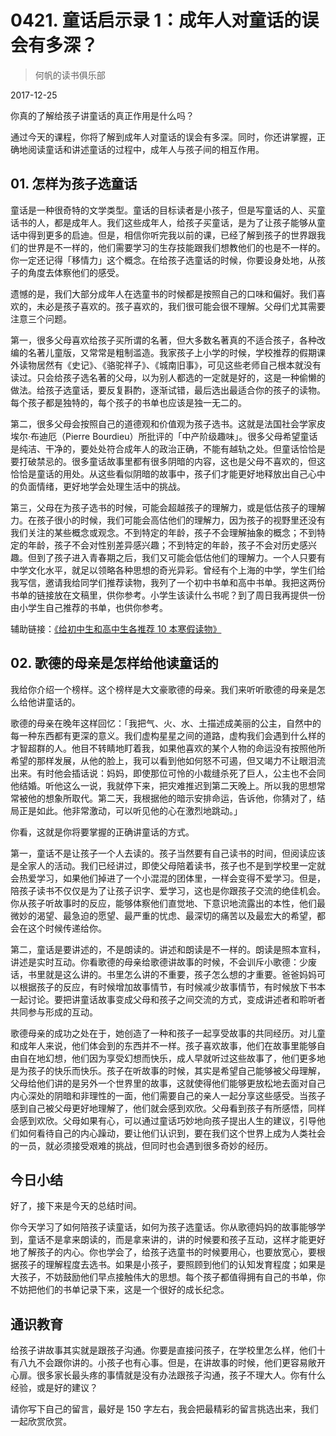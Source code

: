 # 0421. 童话启示录 1：成年人对童话的误会有多深？

> 何帆的读书俱乐部

2017-12-25

你真的了解给孩子讲童话的真正作用是什么吗？

通过今天的课程，你将了解到成年人对童话的误会有多深。同时，你还讲掌握，正确地阅读童话和讲述童话的过程中，成年人与孩子间的相互作用。

## 01. 怎样为孩子选童话

童话是一种很奇特的文学类型。童话的目标读者是小孩子，但是写童话的人、买童话书的人，都是成年人。我们这些成年人，给孩子买童话，是为了让孩子能够从童话中得到更多的启迪。但是，相信你听完我以前的课，已经了解到孩子的世界跟我们的世界是不一样的，他们需要学习的生存技能跟我们想教他们的也是不一样的。你一定还记得「移情力」这个概念。在给孩子选童话的时候，你要设身处地，从孩子的角度去体察他们的感受。

遗憾的是，我们大部分成年人在选童书的时候都是按照自己的口味和偏好。我们喜欢的，未必是孩子喜欢的。孩子喜欢的，我们很可能会很不理解。父母们尤其需要注意三个问题。

第一，很多父母喜欢给孩子买所谓的名著，但大多数名著真的不适合孩子，各种改编的名著儿童版，又常常是粗制滥造。我家孩子上小学的时候，学校推荐的假期课外读物居然有《史记》、《骆驼祥子》、《城南旧事》，可见这些老师自己根本就没有读过。只会给孩子选名著的父母，以为别人都选的一定就是好的，这是一种偷懒的做法。给孩子选童话，要反复斟酌，逐渐试错，最后选出最适合你的孩子的读物。每个孩子都是独特的，每个孩子的书单也应该是独一无二的。

第二，很多父母会按照自己的道德观和价值观为孩子选书。这就是法国社会学家皮埃尔·布迪厄（Pierre Bourdieu）所批评的「中产阶级趣味」。很多父母希望童话是纯洁、干净的，要处处符合成年人的政治正确，不能有越轨之处。但童话恰恰是要打破禁忌的。很多童话故事里都有很多阴暗的内容，这也是父母不喜欢的，但这恰恰是童话的用处。从这些看似阴暗的故事中，孩子们才能更好地释放出自己心中的负面情绪，更好地学会处理生活中的挑战。

第三，父母在为孩子选书的时候，可能会超越孩子的理解力，或是低估孩子的理解力。在孩子很小的时候，我们可能会高估他们的理解力，因为孩子的视野里还没有我们关注的某些概念或观念。不到特定的年龄，孩子不会理解抽象的概念；不到特定的年龄，孩子不会对性别差异感兴趣；不到特定的年龄，孩子不会对历史感兴趣。但到了孩子进入青春期之后，我们又可能会低估他们的理解力。一个人只要有中学文化水平，就足以领略各种思想的奇光异彩。曾经有个上海的中学，学生们给我写信，邀请我给同学们推荐读物，我列了一个初中书单和高中书单。我把这两份书单的链接放在文稿里，供你参考。小学生该读什么书呢？到了周日我再提供一份由小学生自己推荐的书单，也供你参考。

辅助链接：[《给初中生和高中生各推荐 10 本寒假读物》](http://www.jxtobo.com/137802.html)

## 02. 歌德的母亲是怎样给他读童话的

我给你介绍一个榜样。这个榜样是大文豪歌德的母亲。我们来听听歌德的母亲是怎么给他讲童话的。

歌德的母亲在晚年这样回忆：「我把气、火、水、土描述成美丽的公主，自然中的每一种东西都有更深的意义。我们虚构星星之间的道路，虚构我们会遇到什么样的才智超群的人。他目不转睛地盯着我，如果他喜欢的某个人物的命运没有按照他所希望的那样发展，从他的脸上，我可以看到他如何怒不可遏，但又竭力不让眼泪流出来。有时他会插话说：妈妈，即使那位可怜的小裁缝杀死了巨人，公主也不会同他结婚。听他这么一说，我就停下来，把灾难推迟到第二天晚上。所以我的思想常常被他的想象所取代。第二天，我根据他的暗示安排命运，告诉他，你猜对了，结局正是如此。他非常激动，可以听见他的心在激烈地跳动。」

你看，这就是你将要掌握的正确讲童话的方式。

第一，童话不是让孩子一个人去读的。孩子当然要有自己读书的时间，但阅读应该是全家人的活动。我们已经讲过，即使父母陪着读书，孩子也不是到学校里一定就会热爱学习，如果他们掉进了一个小混混的团体里，一样会变得不爱学习。但是，陪孩子读书不仅仅是为了让孩子识字、爱学习，这也是你跟孩子交流的绝佳机会。你从孩子听故事时的反应，能够体察他们直觉地、下意识地流露出的本性，他们最微妙的渴望、最急迫的愿望、最严重的忧虑、最深切的痛苦以及最宏大的希望，都会在这个时候传递给你。

第二，童话是要讲述的，不是朗读的。讲述和朗读是不一样的。朗读是照本宣科，讲述是实时互动。你看歌德的母亲给歌德讲故事的时候，不会训斥小歌德：少废话，书里就是这么讲的。书里怎么讲的不重要，孩子怎么想的才重要。爸爸妈妈可以根据孩子的反应，有时候增加故事情节，有时候减少故事情节，有时候放下书本一起讨论。要把讲童话故事变成父母和孩子之间交流的方式，变成讲述者和聆听者共同参与形成的互动。

歌德母亲的成功之处在于，她创造了一种和孩子一起享受故事的共同经历。对儿童和成年人来说，他们体会到的东西并不一样。孩子喜欢故事，他们在故事里能够自由自在地幻想，他们因为享受幻想而快乐，成人早就听过这些故事了，他们更多地是为孩子的快乐而快乐。孩子在听故事的时候，其实是希望自己能够被父母理解，父母给他们讲的是另外一个世界里的故事，这就使得他们能够更放松地去面对自己内心深处的阴暗和非理性的一面，他们需要自己的亲人一起分享这些感受。当孩子感到自己被父母更好地理解了，他们就会感到欢欣。父母看到孩子有所感悟，同样会感到欢欣。父母如果有心，可以通过童话巧妙地向孩子提出人生的建议，引导他们如何看待自己的内心躁动，要让他们认识到，要在我们这个世界上成为人类社会的一员，就必须接受艰难的挑战，但同时也会遇到很多奇妙的经历。

## 今日小结

好了，接下来是今天的总结时间。

你今天学习了如何陪孩子读童话，如何为孩子选童话。你从歌德妈妈的故事能够学到，童话不是拿来朗读的，而是拿来讲的，讲的时候要和孩子互动，这样才能更好地了解孩子的内心。你也学会了，给孩子选童书的时候要用心，也要放宽心，要根据孩子的理解程度去选书。如果是小孩子，要照顾到他们的认知发育程度；如果是大孩子，不妨鼓励他们早点接触伟大的思想。每个孩子都值得拥有自己的书单，你不妨把他们的书单记录下来，这是一个很好的成长纪念。

## 通识教育

给孩子讲故事其实就是跟孩子沟通。你要是直接问孩子，在学校里怎么样，他们十有八九不会跟你讲的。小孩子也有心事。但是，在讲故事的时候，他们更容易敞开心扉。很多家长最头疼的事情就是没有办法跟孩子沟通，孩子不理大人。你有什么经验，或是好的建议？

请你写下自己的留言，最好是 150 字左右，我会把最精彩的留言挑选出来，我们一起欣赏欣赏。

